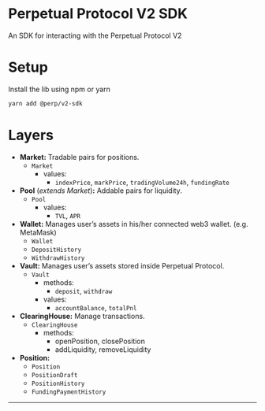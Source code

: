 # Perpetual Protocol V2 SDK

 An SDK for interacting with the Perpetual Protocol V2

# Setup
Install the lib using npm or yarn

```bash
yarn add @perp/v2-sdk
```


# Layers
- **Market:** Tradable pairs for positions.
    - `Market`
        - values:
            - `indexPrice`, `markPrice`, `tradingVolume24h`, `fundingRate`
- **Pool** (*extends Market*)**:** Addable pairs for liquidity.
    - `Pool`
        - values:
            - `TVL`, `APR`
- **Wallet:** Manages user’s assets in his/her connected web3 wallet. (e.g. MetaMask)
    - `Wallet`
    - `DepositHistory`
    - `WithdrawHistory`
- **Vault:** Manages user’s assets stored inside Perpetual Protocol.
    - `Vault`
        - methods:
            - `deposit`, `withdraw`
        - values:
            - `accountBalance`, `totalPnl`
- **ClearingHouse:** Manage transactions.
    - `ClearingHouse`
        - methods:
            - openPosition, closePosition
            - addLiquidity, removeLiquidity
- **Position:**
    - `Position`
    - `PositionDraft`
    - `PositionHistory`
    - `FundingPaymentHistory`

---


